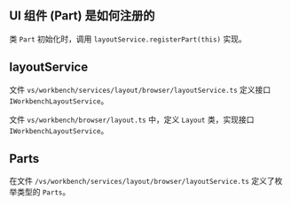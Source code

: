 ## UI 组件 (Part) 是如何注册的

类 `Part` 初始化时，调用 `layoutService.registerPart(this)` 实现。

## layoutService

文件 `vs/workbench/services/layout/browser/layoutService.ts` 定义接口 `IWorkbenchLayoutService`。

文件 `vs/workbench/browser/layout.ts` 中，定义 `Layout` 类，实现接口 `IWorkbenchLayoutService`。

## Parts

在文件 `/vs/workbench/services/layout/browser/layoutService.ts` 定义了枚举类型的 `Parts`。
